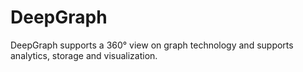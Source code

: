 # DeepGraph
DeepGraph supports a 360° view on graph technology and supports analytics, storage and visualization.

